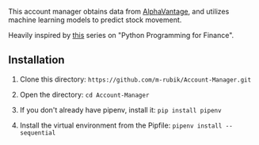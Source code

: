This account manager obtains data from [AlphaVantage](https://www.alphavantage.co/), and utilizes machine learning models to predict stock movement.

Heavily inspired by [this](https://www.youtube.com/watch?v=2BrpKpWwT2A&list=PLQVvvaa0QuDcOdF96TBtRtuQksErCEBYZ) series on "Python Programming for Finance".

## Installation
1. Clone this directory:
```https://github.com/m-rubik/Account-Manager.git```

2. Open the directory:
```cd Account-Manager```

3. If you don't already have pipenv, install it:
```pip install pipenv```

4. Install the virtual environment from the Pipfile:
```pipenv install --sequential```